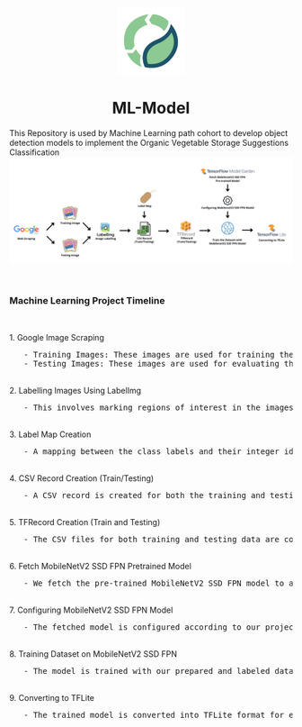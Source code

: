 <p align="center">
  <img src="organic_logo.png" alt="Organic" height="120" />
</p>
<h1 align="center"> ML-Model </h1>

This Repository is used by Machine Learning path cohort to develop object detection models to implement the Organic Vegetable Storage Suggestions Classification
![Bangkit Image](bangkit.png)

<br>
<h3>Machine Learning Project Timeline</h3>
<br>
<p>
1. Google Image Scraping
   <br>
   <pre>
   - Training Images: These images are used for training the model.
   - Testing Images: These images are used for evaluating the trained model's performance.</pre>
   <br>
2. Labelling Images Using LabelImg
   <br>
   <pre>
   - This involves marking regions of interest in the images and assigning appropriate class labels.</pre>
   <br>
3. Label Map Creation
   <br>
   <pre>
   - A mapping between the class labels and their integer identifiers is created.</pre>
   <br>
4. CSV Record Creation (Train/Testing)
   <br>
   <pre>
   - A CSV record is created for both the training and testing datasets. This record contains image file paths, object bounding box coordinates, and class labels.</pre>
   <br>
5. TFRecord Creation (Train and Testing)
   <br>
   <pre>
   - The CSV files for both training and testing data are converted into the TFRecord format.</pre>
   <br>
6. Fetch MobileNetV2 SSD FPN Pretrained Model
   <br>
   <pre>
   - We fetch the pre-trained MobileNetV2 SSD FPN model to accelerate our training process.</pre>
   <br>
7. Configuring MobileNetV2 SSD FPN Model
   <br>
   <pre>
   - The fetched model is configured according to our project's specific needs.</pre>
   <br>
8. Training Dataset on MobileNetV2 SSD FPN
   <br>
   <pre>
   - The model is trained with our prepared and labeled dataset.</pre>
   <br>
9. Converting to TFLite
   <br>
   <pre>
   - The trained model is converted into TFLite format for efficient deployment on mobile or edge devices.</pre>
   <br>
</p>
